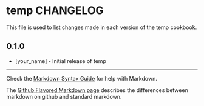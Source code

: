 # temp CHANGELOG

This file is used to list changes made in each version of the temp cookbook.

## 0.1.0
- [your_name] - Initial release of temp

- - -
Check the [Markdown Syntax Guide](http://daringfireball.net/projects/markdown/syntax) for help with Markdown.

The [Github Flavored Markdown page](http://github.github.com/github-flavored-markdown/) describes the differences between markdown on github and standard markdown.
